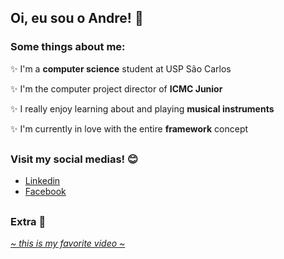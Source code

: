## Oi, eu sou o Andre! 🔆

<!--
**AndreSFND/AndreSFND** is a ✨ _special_ ✨ repository because its `README.md` (this file) appears on your GitHub profile.
-->
### Some things about me:
✨ I'm a __computer science__ student at USP São Carlos

✨ I'm the computer project director of __ICMC Junior__

✨ I really enjoy learning about and playing __musical instruments__

✨ I'm currently in love with the entire __framework__ concept
##
### Visit my social medias! 😊
- [Linkedin](https://www.linkedin.com/in/andre-sfnd/)
- [Facebook](https://www.facebook.com/andre.sfnd.537/)
##
### Extra 🥰
*[~ this is my favorite video ~](https://www.youtube.com/watch?v=28zopv6175M)*

